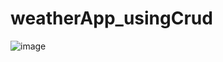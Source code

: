 # weatherApp_usingCrud
![image](https://user-images.githubusercontent.com/89450319/201537263-b8269dbd-b22e-414b-84cd-5e647a35295c.png)

